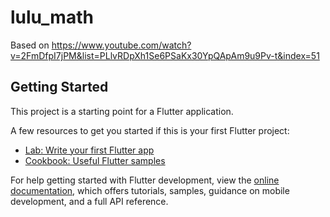 # lulu_math

Based on https://www.youtube.com/watch?v=2FmDfpI7jPM&list=PLlvRDpXh1Se6PSaKx30YpQApAm9u9Pv-t&index=51

## Getting Started

This project is a starting point for a Flutter application.

A few resources to get you started if this is your first Flutter project:

- [Lab: Write your first Flutter app](https://docs.flutter.dev/get-started/codelab)
- [Cookbook: Useful Flutter samples](https://docs.flutter.dev/cookbook)

For help getting started with Flutter development, view the
[online documentation](https://docs.flutter.dev/), which offers tutorials,
samples, guidance on mobile development, and a full API reference.
